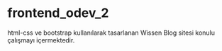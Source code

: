 # frontend_odev_2
html-css ve bootstrap kullanılarak tasarlanan Wissen Blog sitesi konulu çalışmayı içermektedir.
 
